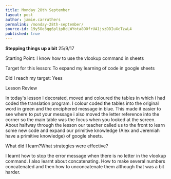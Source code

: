 ```yaml
---
title: Monday 28th September
layout: post
author: jamie.carruthers
permalink: /monday-28th-september/
source-id: 19y5Oe3qg6plipBcLWYota8OOfrUA1jszDDIuXcTzwL4
published: true
---
```

**Stepping things up a bit**                                                                25/9/17

Starting Point: I know how to use the vlookup command in sheets

Target for this lesson: To expand my learning of code in google sheets

Did I reach my target: Yees

Lesson Review

In today's lesson I decorated, moved and coloured the tables in which i had coded the translation program. I colour coded the tables into the original word in green and the enciphered message in blue. This made it easier to see where to put your message i also moved the letter reference into the corner so the main table was the focus when you looked at the screen. About halfway through the lesson our teacher called us to the front to learn some new code and expand our primitive knowledge (Alex and Jeremiah have a primitive knowledge) of google sheets.

What did I learn?What strategies were effective?

I learnt how to stop the error message when there is no letter in the vlookup command. I also learnt about concatenating. How to make several numbers concatenated and then how to unconcatenate them although that was a bit harder.

        

